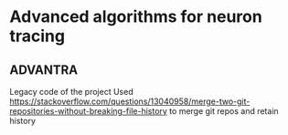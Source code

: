 # Advanced algorithms for neuron tracing
## ADVANTRA
Legacy code of the project
Used  https://stackoverflow.com/questions/13040958/merge-two-git-repositories-without-breaking-file-history
to merge git repos and retain history
